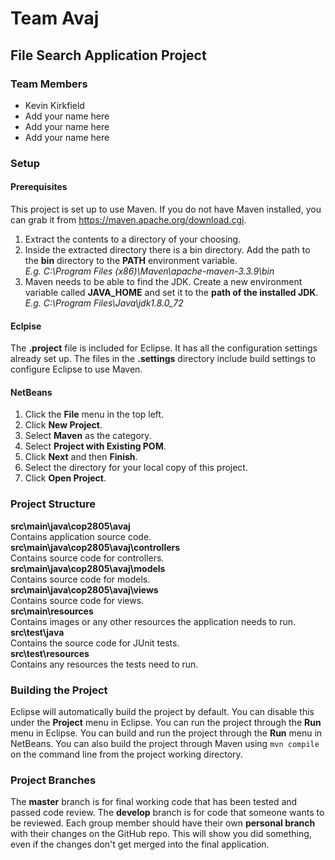 # Team Avaj
## File Search Application Project

### Team Members
* Kevin Kirkfield
* Add your name here
* Add your name here
* Add your name here

### Setup

#### Prerequisites
This project is set up to use Maven. If you do not have Maven installed, you can grab it from https://maven.apache.org/download.cgi.
1. Extract the contents to a directory of your choosing.
2. Inside the extracted directory there is a bin directory. Add the path to the __bin__ directory to the __PATH__ environment variable.  
_E.g. C:\Program Files (x86)\Maven\apache-maven-3.3.9\bin_
3. Maven needs to be able to find the JDK. Create a new environment variable called __JAVA_HOME__ and set it to the __path of the installed JDK__.  
_E.g. C:\Program Files\Java\jdk1.8.0_72_

#### Eclpise
The __.project__ file is included for Eclipse. It has all the configuration settings already set up. The files in the __.settings__ directory include build settings to configure Eclipse to use Maven.

#### NetBeans
1. Click the __File__ menu in the top left.
2. Click __New Project__.
3. Select __Maven__ as the category.
4. Select __Project with Existing POM__.
5. Click __Next__ and then __Finish__.
6. Select the directory for your local copy of this project.
7. Click __Open Project__.

### Project Structure
__src\main\java\cop2805\avaj__  
Contains application source code.  
__src\main\java\cop2805\avaj\controllers__  
Contains source code for controllers.  
__src\main\java\cop2805\avaj\models__  
Contains source code for models.  
__src\main\java\cop2805\avaj\views__  
Contains source code for views.  
__src\main\resources__  
Contains images or any other resources the application needs to run.  
__src\test\java__  
Contains the source code for JUnit tests.  
__src\test\resources__  
Contains any resources the tests need to run.

### Building the Project
Eclipse will automatically build the project by default. You can disable this under the __Project__ menu in Eclipse. You can run the project through the __Run__ menu in Eclipse. You can build and run the project through the __Run__ menu in NetBeans. You can also build the project through Maven using `mvn compile` on the command line from the project working directory.

### Project Branches
The __master__ branch is for final working code that has been tested and passed code review. The __develop__ branch is for code that someone wants to be reviewed. Each group member should have their own __personal branch__ with their changes on the GitHub repo. This will show you did something, even if the changes don't get merged into the final application.
